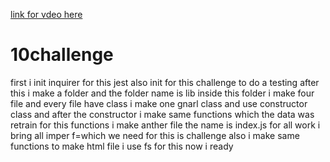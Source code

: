 [link for vdeo here](https://youtu.be/YTXDhFtwQio)

# 10challenge
first i init inquirer for this
jest also init for this challenge to do a testing
after this i make a folder and the folder name is lib
inside this folder i make four file 
and every file have class i make one gnarl class and use constructor class
and after the constructor i make same functions which the data was retrain for this functions
i make anther file the name is index.js for all work
i bring all imper f=which we need for this is challenge 
also i make same functions to make html file i use fs for this now i ready
